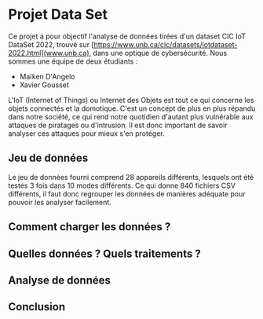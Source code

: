 # Projet Data Set

Ce projet a pour objectif l'analyse de données tirées d'un dataset CIC IoT DataSet 2022, trouvé sur [https://www.unb.ca/cic/datasets/iotdataset-2022.html](www.unb.ca), dans une optique de cybersécurité.
Nous sommes une équipe de deux étudiants :
- Maïken D'Angelo
- Xavier Gousset

L'IoT (Internet of Things) ou Internet des Objets est tout ce qui concerne les objets connectés et la domotique. C'est un concept de plus en plus répandu dans notre société, ce qui rend notre quotidien d'autant plus vulnérable aux attaques de piratages ou d'intrusion.
Il est donc important de savoir analyser ces attaques pour mieux s'en protéger.

## Jeu de données

Le jeu de données fourni comprend 28 appareils différents, lesquels ont été testés 3 fois dans 10 modes différents. Ce qui donne 840 fichiers CSV différents, il faut donc regrouper les données de manières adéquate pour pouvoir les analyser facilement.

## Comment charger les données ?

## Quelles données ? Quels traitements ?

## Analyse de données

## Conclusion